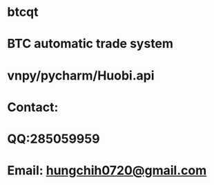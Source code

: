 # btcqt
# BTC automatic trade system
# vnpy/pycharm/Huobi.api
# Contact:
# QQ:285059959
# Email: hungchih0720@gmail.com
